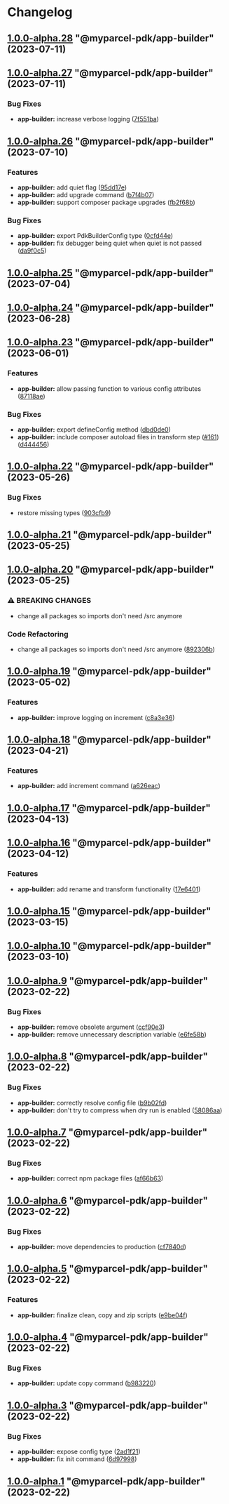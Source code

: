 # Changelog

<!-- MONODEPLOY:BELOW -->

## [1.0.0-alpha.28](https://github/myparcelnl/js-pdk/compare/@myparcel-pdk/app-builder@1.0.0-alpha.27...@myparcel-pdk/app-builder@1.0.0-alpha.28) "@myparcel-pdk/app-builder" (2023-07-11)




## [1.0.0-alpha.27](https://github/myparcelnl/js-pdk/compare/@myparcel-pdk/app-builder@1.0.0-alpha.26...@myparcel-pdk/app-builder@1.0.0-alpha.27) "@myparcel-pdk/app-builder" (2023-07-11)


### Bug Fixes

* **app-builder:** increase verbose logging ([7f551ba](https://github/myparcelnl/js-pdk/commit/7f551ba923a9c15ad8ef32613672d6adb2037685))




## [1.0.0-alpha.26](https://github/myparcelnl/js-pdk/compare/@myparcel-pdk/app-builder@1.0.0-alpha.25...@myparcel-pdk/app-builder@1.0.0-alpha.26) "@myparcel-pdk/app-builder" (2023-07-10)


### Features

* **app-builder:** add quiet flag ([95dd17e](https://github/myparcelnl/js-pdk/commit/95dd17e447526e28b8c5bedb8b7cedf4b823e8ac))
* **app-builder:** add upgrade command ([b7f4b07](https://github/myparcelnl/js-pdk/commit/b7f4b0718507cf0c6d0dfe00c5749d69453d346d))
* **app-builder:** support composer package upgrades ([fb2f68b](https://github/myparcelnl/js-pdk/commit/fb2f68b538e5463b563d32e9a535a7717b60ae21))


### Bug Fixes

* **app-builder:** export PdkBuilderConfig type ([0cfd44e](https://github/myparcelnl/js-pdk/commit/0cfd44ea43b8eb47451e5b9ca010348b3a70edad))
* **app-builder:** fix debugger being quiet when quiet is not passed ([da9f0c5](https://github/myparcelnl/js-pdk/commit/da9f0c5dc975b144194da9c43ad9832c11cb86b2))




## [1.0.0-alpha.25](https://github/myparcelnl/js-pdk/compare/@myparcel-pdk/app-builder@1.0.0-alpha.24...@myparcel-pdk/app-builder@1.0.0-alpha.25) "@myparcel-pdk/app-builder" (2023-07-04)




## [1.0.0-alpha.24](https://github/myparcelnl/js-pdk/compare/@myparcel-pdk/app-builder@1.0.0-alpha.23...@myparcel-pdk/app-builder@1.0.0-alpha.24) "@myparcel-pdk/app-builder" (2023-06-28)




## [1.0.0-alpha.23](https://github/myparcelnl/js-pdk/compare/@myparcel-pdk/app-builder@1.0.0-alpha.22...@myparcel-pdk/app-builder@1.0.0-alpha.23) "@myparcel-pdk/app-builder" (2023-06-01)


### Features

* **app-builder:** allow passing function to various config attributes ([87118ae](https://github/myparcelnl/js-pdk/commit/87118aef970a8154c08be86d801c9b9935db4fe8))


### Bug Fixes

* **app-builder:** export defineConfig method ([dbd0de0](https://github/myparcelnl/js-pdk/commit/dbd0de068058849c9189878ba9a5ab53a8ad1a16))
* **app-builder:** include composer autoload files in transform step ([#161](https://github/myparcelnl/js-pdk/issues/161)) ([d444456](https://github/myparcelnl/js-pdk/commit/d4444564e69219eaa92807fbaa8be72747977593))




## [1.0.0-alpha.22](https://github/myparcelnl/js-pdk/compare/@myparcel-pdk/app-builder@1.0.0-alpha.21...@myparcel-pdk/app-builder@1.0.0-alpha.22) "@myparcel-pdk/app-builder" (2023-05-26)


### Bug Fixes

* restore missing types ([903cfb9](https://github/myparcelnl/js-pdk/commit/903cfb95f161bb5b49fbb91c4f96a7e44c524db8))




## [1.0.0-alpha.21](https://github/myparcelnl/js-pdk/compare/@myparcel-pdk/app-builder@1.0.0-alpha.20...@myparcel-pdk/app-builder@1.0.0-alpha.21) "@myparcel-pdk/app-builder" (2023-05-25)




## [1.0.0-alpha.20](https://github/myparcelnl/js-pdk/compare/@myparcel-pdk/app-builder@1.0.0-alpha.19...@myparcel-pdk/app-builder@1.0.0-alpha.20) "@myparcel-pdk/app-builder" (2023-05-25)


### ⚠ BREAKING CHANGES

* change all packages so imports don't need /src anymore

### Code Refactoring

* change all packages so imports don't need /src anymore ([892306b](https://github/myparcelnl/js-pdk/commit/892306bd3307fe8d5d011bbf6eb7654f7365347a))




## [1.0.0-alpha.19](https://github/myparcelnl/js-pdk/compare/@myparcel-pdk/app-builder@1.0.0-alpha.18...@myparcel-pdk/app-builder@1.0.0-alpha.19) "@myparcel-pdk/app-builder" (2023-05-02)


### Features

* **app-builder:** improve logging on increment ([c8a3e36](https://github/myparcelnl/js-pdk/commit/c8a3e36d76d93e5673f66109c52b28f2a8eea37f))




## [1.0.0-alpha.18](https://github/myparcelnl/js-pdk/compare/@myparcel-pdk/app-builder@1.0.0-alpha.17...@myparcel-pdk/app-builder@1.0.0-alpha.18) "@myparcel-pdk/app-builder" (2023-04-21)


### Features

* **app-builder:** add increment command ([a626eac](https://github/myparcelnl/js-pdk/commit/a626eacff40515780077eecdb046e13c773771eb))




## [1.0.0-alpha.17](https://github/myparcelnl/js-pdk/compare/@myparcel-pdk/app-builder@1.0.0-alpha.16...@myparcel-pdk/app-builder@1.0.0-alpha.17) "@myparcel-pdk/app-builder" (2023-04-13)




## [1.0.0-alpha.16](https://github/myparcelnl/js-pdk/compare/@myparcel-pdk/app-builder@1.0.0-alpha.15...@myparcel-pdk/app-builder@1.0.0-alpha.16) "@myparcel-pdk/app-builder" (2023-04-12)


### Features

* **app-builder:** add rename and transform functionality ([17e6401](https://github/myparcelnl/js-pdk/commit/17e6401bd6ce2306a76a3c320fbaeec4319823e0))




## [1.0.0-alpha.15](https://github/myparcelnl/js-pdk/compare/@myparcel-pdk/app-builder@1.0.0-alpha.14...@myparcel-pdk/app-builder@1.0.0-alpha.15) "@myparcel-pdk/app-builder" (2023-03-15)




## [1.0.0-alpha.10](https://github/myparcelnl/js-pdk/compare/@myparcel-pdk/app-builder@1.0.0-alpha.9...@myparcel-pdk/app-builder@1.0.0-alpha.10) "@myparcel-pdk/app-builder" (2023-03-10)




## [1.0.0-alpha.9](https://github/myparcelnl/js-pdk/compare/@myparcel-pdk/app-builder@1.0.0-alpha.8...@myparcel-pdk/app-builder@1.0.0-alpha.9) "@myparcel-pdk/app-builder" (2023-02-22)


### Bug Fixes

* **app-builder:** remove obsolete argument ([ccf90e3](https://github/myparcelnl/js-pdk/commit/ccf90e382fc889f0ee6d678a26c353a263e18d51))
* **app-builder:** remove unnecessary description variable ([e6fe58b](https://github/myparcelnl/js-pdk/commit/e6fe58b0223d7b0ba7f9fe46ce7e66e59af6ed71))




## [1.0.0-alpha.8](https://github/myparcelnl/js-pdk/compare/@myparcel-pdk/app-builder@1.0.0-alpha.7...@myparcel-pdk/app-builder@1.0.0-alpha.8) "@myparcel-pdk/app-builder" (2023-02-22)


### Bug Fixes

* **app-builder:** correctly resolve config file ([b9b02fd](https://github/myparcelnl/js-pdk/commit/b9b02fd872571b9f92e0c3cff61192963f39d8b6))
* **app-builder:** don't try to compress when dry run is enabled ([58086aa](https://github/myparcelnl/js-pdk/commit/58086aaedc75f33337894b70eb065e47ad4d3550))




## [1.0.0-alpha.7](https://github/myparcelnl/js-pdk/compare/@myparcel-pdk/app-builder@1.0.0-alpha.6...@myparcel-pdk/app-builder@1.0.0-alpha.7) "@myparcel-pdk/app-builder" (2023-02-22)


### Bug Fixes

* **app-builder:** correct npm package files ([af66b63](https://github/myparcelnl/js-pdk/commit/af66b633f2aca1599d8a8780f70e7911677a457a))




## [1.0.0-alpha.6](https://github/myparcelnl/js-pdk/compare/@myparcel-pdk/app-builder@1.0.0-alpha.5...@myparcel-pdk/app-builder@1.0.0-alpha.6) "@myparcel-pdk/app-builder" (2023-02-22)


### Bug Fixes

* **app-builder:** move dependencies to production ([cf7840d](https://github/myparcelnl/js-pdk/commit/cf7840dc646fdaf01256b444100060947113421d))




## [1.0.0-alpha.5](https://github/myparcelnl/js-pdk/compare/@myparcel-pdk/app-builder@1.0.0-alpha.4...@myparcel-pdk/app-builder@1.0.0-alpha.5) "@myparcel-pdk/app-builder" (2023-02-22)


### Features

* **app-builder:** finalize clean, copy and zip scripts ([e9be04f](https://github/myparcelnl/js-pdk/commit/e9be04f9b2330df8f8530538582d8155b0a33b7a))




## [1.0.0-alpha.4](https://github/myparcelnl/js-pdk/compare/@myparcel-pdk/app-builder@1.0.0-alpha.3...@myparcel-pdk/app-builder@1.0.0-alpha.4) "@myparcel-pdk/app-builder" (2023-02-22)


### Bug Fixes

* **app-builder:** update copy command ([b983220](https://github/myparcelnl/js-pdk/commit/b9832202577af80fcac94e9e18446884e110931a))




## [1.0.0-alpha.3](https://github/myparcelnl/js-pdk/compare/@myparcel-pdk/app-builder@1.0.0-alpha.2...@myparcel-pdk/app-builder@1.0.0-alpha.3) "@myparcel-pdk/app-builder" (2023-02-22)


### Bug Fixes

* **app-builder:** expose config type ([2ad1f21](https://github/myparcelnl/js-pdk/commit/2ad1f2150dd3d8ebdcc0eee5cb9173191444d72d))
* **app-builder:** fix init command ([6d97998](https://github/myparcelnl/js-pdk/commit/6d9799849020a7ba19fa1158efb3c91efe0c1337))




## [1.0.0-alpha.1](https://github/myparcelnl/js-pdk/compare/@myparcel-pdk/app-builder@1.0.0-alpha.0...@myparcel-pdk/app-builder@1.0.0-alpha.1) "@myparcel-pdk/app-builder" (2023-02-22)


